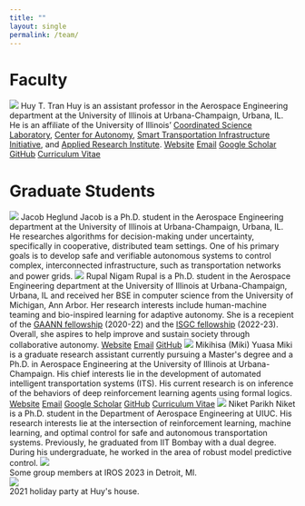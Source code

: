 ```yaml
---
title: ""
layout: single
permalink: /team/
---
```


# Faculty

<figure-team>
    <img src="{{ site.url }}{{ site.baseurl }}/assets/images/huy.jpg">
    <figcaption-team>
        <span class="name">Huy T. Tran</span>
        <span class="info">
            Huy is an assistant professor in the Aerospace Engineering department at the University of Illinois at Urbana-Champaign, Urbana, IL. He is an affiliate of the University of Illinois’ <a href="https://csl.illinois.edu/">Coordinated Science Laboratory</a>, <a href="https://autonomy.illinois.edu">Center for Autonomy</a>, <a href="https://stii.illinois.edu/">Smart Transportation Infrastructure Initiative</a>, and <a href="https://appliedresearch.illinois.edu/">Applied Research Institute</a>.
        </span>
        <!-- remove logos if not needed -->
        <span class="logo"><i class="fas fa-fw fa-link"></i> <a href="http://huytrtran.github.io">Website</a></span>
        <span class="logo"><i class="fas fa-fw fa-envelope-square"></i> <a href="mailto:huytran1@illinois.edu">Email</a></span>
        <span class="logo"><i class="fa fa-graduation-cap"></i> <a href="https://scholar.google.com/citations?user=TgaPukcAAAAJ&hl=en">Google Scholar</a></span>
        <span class="logo"><i class="fab fa-fw fa-github"></i> <a href="https://github.com/huytrtran">GitHub</a></span>
        <span class="logo"><i class="fas fa-fw fa-file-alt"></i> <a href="{{ site.url }}{{ site.baseurl }}/assets/pdfs/huy-cv.pdf">Curriculum Vitae</a></span>
    </figcaption-team>
</figure-team>

# Graduate Students

<figure-team>
    <img src="{{ site.url }}{{ site.baseurl }}/assets/images/jacob.jpg">
    <figcaption-team>
        <span class="name">Jacob Heglund</span>
        <span class="info">
            Jacob is a Ph.D. student in the Aerospace Engineering department at the University of Illinois at Urbana-Champaign, Urbana, IL. He researches algorithms for decision-making under uncertainty, specifically in cooperative, distributed team settings. One of his primary goals is to develop safe and verifiable autonomous systems to control complex, interconnected infrastructure, such as transportation networks and power grids.
        </span>
    </figcaption-team>
</figure-team>

<figure-team>
    <img src="{{ site.url }}{{ site.baseurl }}/assets/images/rupal.jpg">
    <figcaption-team>
        <span class="name">Rupal Nigam</span>
        <span class="info">
            Rupal is a Ph.D. student in the Aerospace Engineering department at the University of Illinois at Urbana-Champaign, Urbana, IL and received her BSE in computer science from the University of Michigan, Ann Arbor. Her research interests include human-machine teaming and bio-inspired learning for adaptive autonomy. She is a recepient of the <a href="https://www2.ed.gov/programs/gaann/index.html">GAANN fellowship</a> (2020-22) and the <a href="https://isgc.aerospace.illinois.edu/fellowship-information/">ISGC fellowship</a> (2022-23). Overall, she aspires to help improve and sustain society through collaborative autonomy.
        </span>
        <span class="logo"><i class="fas fa-fw fa-link"></i> <a href="www.rupalnigam.com">Website</a></span>
        <span class="logo"><i class="fas fa-fw fa-envelope-square"></i> <a href="mailto:rupaln2@illinois.edu">Email</a></span>
        <span class="logo"><i class="fab fa-fw fa-github"></i> <a href="https://github.com/apurl1">GitHub</a></span>
    </figcaption-team>
</figure-team>

<figure-team>
    <img src="{{ site.url }}{{ site.baseurl }}/assets/images/miki.jpg">
    <figcaption-team>
        <span class="name">Mikihisa (Miki) Yuasa</span>
        <span class="info">
            Miki is a graduate research assistant currently pursuing a Master's degree and a Ph.D. in Aerospace Engineering at the University of Illinois at Urbana-Champaign. His chief interests lie in the development of automated intelligent transportation systems (ITS). His current research is on inference of the behaviors of deep reinforcement learning agents using formal logics.
        </span>
        <!-- remove logos if not needed -->
        <span class="logo"><i class="fas fa-fw fa-link"></i> <a href="https://miki-yuasa.github.io/">Website</a></span>
        <span class="logo"><i class="fas fa-fw fa-envelope-square"></i> <a href="mailto:myuasa2@illinois.edu">Email</a></span>
        <span class="logo"><i class="fa fa-graduation-cap"></i> <a href="https://scholar.google.com/citations?user=NiRKTWkAAAAJ&hl=en">Google Scholar</a></span>
        <span class="logo"><i class="fab fa-fw fa-github"></i> <a href="https://github.com/miki-yuasa">GitHub</a></span>
        <span class="logo"><i class="fas fa-fw fa-file-alt"></i> <a href="https://miki-yuasa.github.io/CV_Mikihisa_Yuasa.pdf">Curriculum Vitae</a></span>
    </figcaption-team>
</figure-team>

<figure-team>
    <img src="{{ site.url }}{{ site.baseurl }}/assets/images/niket.png">
    <figcaption-team>
        <span class="name">Niket Parikh</span>
        <span class="info">
            Niket is a Ph.D. student in the Department of Aerospace Engineering at UIUC. His research interests lie at the intersection of reinforcement learning, machine learning, and optimal control for safe and autonomous transportation systems. Previously, he graduated from IIT Bombay with a dual degree. During his undergraduate, he worked in the area of robust model predictive control.
        </span>
    </figcaption-team>
</figure-team>

<!-- # Undergraduate Students -->

<figure-full-caption>
	<a href="{{ site.url }}{{ site.baseurl }}/assets/images/2023-iros.jpg"><img src="{{ site.url }}{{ site.baseurl }}/assets/images/2023-iros.jpg"></a>
	<figcaption>Some group members at IROS 2023 in Detroit, MI.</figcaption>
</figure-full-caption>

<figure-full-caption>
	<a href="{{ site.url }}{{ site.baseurl }}/assets/images/2021-holiday.jpg"><img src="{{ site.url }}{{ site.baseurl }}/assets/images/2021-holiday.jpg"></a>
	<figcaption>2021 holiday party at Huy's house.</figcaption>
</figure-full-caption>
